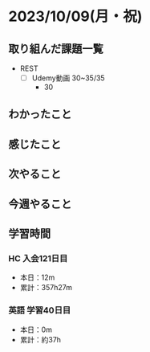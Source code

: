 # 2023/10/09(月・祝)

## 取り組んだ課題一覧

- REST
  - [ ] Udemy動画 30~35/35
    - 30

## わかったこと

## 感じたこと

## 次やること

## 今週やること

## 学習時間

### HC 入会121日目

- 本日：12m
- 累計：357h27m

### 英語 学習40日目

- 本日：0m
- 累計：約37h
